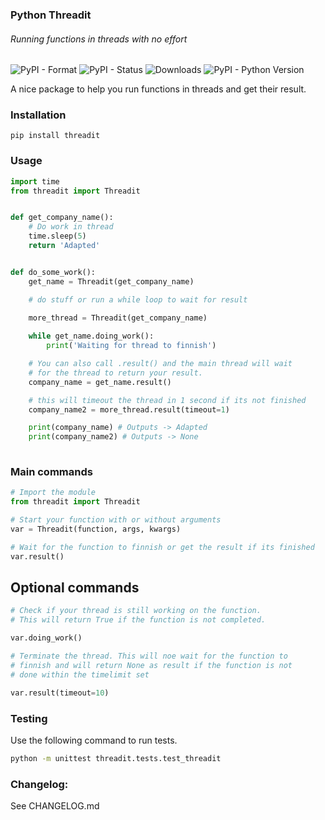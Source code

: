 ### Python Threadit
###### Running functions in threads with no effort

![PyPI - Format](https://img.shields.io/pypi/format/threadit)
![PyPI - Status](https://img.shields.io/pypi/status/threadit)
![Downloads](https://pepy.tech/badge/threadit)
![PyPI - Python Version](https://img.shields.io/pypi/pyversions/threadit)

A nice package to help you run functions in threads and get their result.<br />

### Installation
```
pip install threadit
```

### Usage

```python
import time
from threadit import Threadit


def get_company_name():
    # Do work in thread
    time.sleep(5)
    return 'Adapted'


def do_some_work():
    get_name = Threadit(get_company_name)

    # do stuff or run a while loop to wait for result
    
    more_thread = Threadit(get_company_name)

    while get_name.doing_work():
        print('Waiting for thread to finnish')

    # You can also call .result() and the main thread will wait 
    # for the thread to return your result.
    company_name = get_name.result()

    # this will timeout the thread in 1 second if its not finished
    company_name2 = more_thread.result(timeout=1)

    print(company_name) # Outputs -> Adapted
    print(company_name2) # Outputs -> None
    
```

### Main commands

```python
# Import the module
from threadit import Threadit

# Start your function with or without arguments
var = Threadit(function, args, kwargs)

# Wait for the function to finnish or get the result if its finished
var.result()
```

## Optional commands
```python
# Check if your thread is still working on the function.
# This will return True if the function is not completed.

var.doing_work()

# Terminate the thread. This will noe wait for the function to 
# finnish and will return None as result if the function is not
# done within the timelimit set

var.result(timeout=10)

```

### Testing

Use the following command to run tests.

```bash
python -m unittest threadit.tests.test_threadit
```

### Changelog:

See CHANGELOG.md
